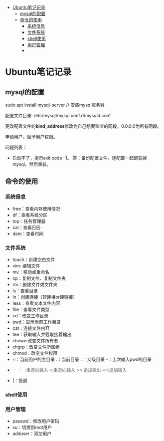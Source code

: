 - [Ubuntu笔记记录](#ubuntu笔记记录)
	- [mysql的配置](#mysql的配置)
	- [命令的使用](#命令的使用)
		- [系统信息](#系统信息)
		- [文件系统](#文件系统)
		- [shell使用](#shell使用)
		- [用户管理](#用户管理)
		- [](#)

<!-- /TOC -->
# Ubuntu笔记记录
## mysql的配置
sudo apt install mysql-server // 安装mysql服务器

配置文件目录:
/etc/mysql/mysql.conf.d/mysqld.conf

更改配置文件的**bind_address**修改为自己想要监听的网段，0.0.0.0为所有网段。

申请用户，赋予用户权限。

问题列表：
* 启动不了，提示exit code -1。
答：备份配置文件，连配置一起卸载掉mysql，然后重装。

## 命令的使用
### 系统信息
* free：查看内存使用情况
* df：查看系统分区
* top：任务管理器<!-- TOC depthFrom:1 depthTo:6 withLinks:1 updateOnSave:1 orderedList:0 -->
* cal：查看日历
* date：查看时间

### 文件系统
* touch：新建空白文件
* vim: 编辑文件
* mv：移动或重命名
* cp：复制文件、复制文件夹
* rm：删除文件或文件夹
* ls：查看目录
* ln：创建连接（软连接or硬链接）
* less：查看文本文件内容
* file：查看文件类型
* cd：改变工作目录
* pwd：显示当前工作目录
* cat：连接文件内容
* tee：获取输入并截取接着输出
* chown:改变文件所有者
* chgrp：改变文件所属组
* chmod：改变文件权限
* ~：当前用户的主目录 .：当前目录 ..：父级目录 -：上次输入pwd的目录
* >:重定向输入 <:重定向输入 >>:追加输出 <<:追加输入
* |：管道

### shell使用

### 用户管理
* passwd：修改用户密码
* su：切换到root用户
* adduser：添加用户

###
